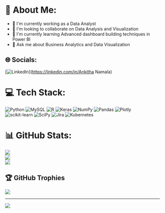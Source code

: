 # 💫 About Me:
- 🔭 I'm currently working as a Data Analyst
- 👯 I'm looking to collaborate on Data Analysis and Visualization
- 🌱 I'm currently learning Advanced dashboard building techniques in Power BI 
- 💬 Ask me about Business Analytics and Data Visualization<br>


## 🌐 Socials:
[![LinkedIn](https://img.shields.io/badge/LinkedIn-%230077B5.svg?logo=linkedin&logoColor=white)](https://linkedin.com/in/Ankitha Namala) 

# 💻 Tech Stack:
![Python](https://img.shields.io/badge/python-3670A0?style=flat&logo=python&logoColor=ffdd54) ![MySQL](https://img.shields.io/badge/mysql-%2300f.svg?style=flat&logo=mysql&logoColor=white) ![R](https://img.shields.io/badge/r-%23276DC3.svg?style=flat&logo=r&logoColor=white) ![Keras](https://img.shields.io/badge/Keras-%23D00000.svg?style=flat&logo=Keras&logoColor=white) ![NumPy](https://img.shields.io/badge/numpy-%23013243.svg?style=flat&logo=numpy&logoColor=white) ![Pandas](https://img.shields.io/badge/pandas-%23150458.svg?style=flat&logo=pandas&logoColor=white) ![Plotly](https://img.shields.io/badge/Plotly-%233F4F75.svg?style=flat&logo=plotly&logoColor=white) ![scikit-learn](https://img.shields.io/badge/scikit--learn-%23F7931E.svg?style=flat&logo=scikit-learn&logoColor=white) ![SciPy](https://img.shields.io/badge/SciPy-%230C55A5.svg?style=flat&logo=scipy&logoColor=%white) ![Jira](https://img.shields.io/badge/jira-%230A0FFF.svg?style=flat&logo=jira&logoColor=white) ![Kubernetes](https://img.shields.io/badge/kubernetes-%23326ce5.svg?style=flat&logo=kubernetes&logoColor=white)
# 📊 GitHub Stats:
![](https://github-readme-stats.vercel.app/api?username=AnkithaN25&theme=onedark&hide_border=false&include_all_commits=true&count_private=false)<br/>
![](https://github-readme-streak-stats.herokuapp.com/?user=AnkithaN25&theme=onedark&hide_border=false)<br/>
![](https://github-readme-stats.vercel.app/api/top-langs/?username=AnkithaN25&theme=onedark&hide_border=false&include_all_commits=true&count_private=false&layout=compact)

## 🏆 GitHub Trophies
![](https://github-profile-trophy.vercel.app/?username=AnkithaN25&theme=onedark&no-frame=false&no-bg=true&margin-w=4)

---
[![](https://visitcount.itsvg.in/api?id=AnkithaN25&icon=0&color=0)](https://visitcount.itsvg.in)

<!-- Proudly created with GPRM ( https://gprm.itsvg.in ) -->
